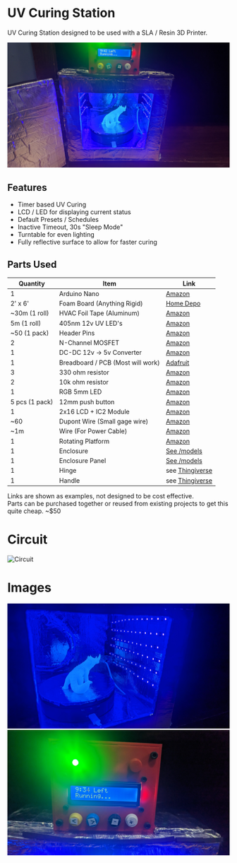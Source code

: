 # UV Curing Station

UV Curing Station designed to be used with a SLA / Resin 3D Printer.

![Outside](https://raw.githubusercontent.com/Wurmatron/UV-Curing-Station/master/images/outside.jpg)

## Features

- Timer based UV Curing
- LCD / LED for displaying current status
- Default Presets / Schedules
- Inactive Timeout, 30s "Sleep Mode"
- Turntable for even lighting
- Fully reflective surface to allow for faster curing

## Parts Used

|     Quantity       |              Item                |                      Link                               |
|--------------------|----------------------------------|---------------------------------------------------------|
| 1                  | Arduino Nano                     | [Amazon](https://www.amazon.com/Arduino-A000005-ARDUINO-Nano/)|
| 2' x 6'            | Foam Board (Anything Rigid)      | [Home Depo](https://www.homedepot.com/p/Super-TUFF-R-1-in-x-4-ft-x-8-ft-R-6-5-Rigid-Foam-Board-Insulation-268417/100576728)|
| ~30m (1 roll)      | HVAC Foil Tape (Aluminum)        | [Amazon](https://www.amazon.com/gp/product/B002EX855S/) |
| 5m   (1 roll)      | 405nm 12v UV LED's               | [Amazon](https://www.amazon.com/gp/product/B07K6BK639/) |
| ~50  (1 pack)      | Header Pins                      | [Amazon](https://www.amazon.com/gp/product/B07PKKY8BX/) |
| 2                  | N-Channel MOSFET                 | [Amazon](https://www.amazon.com/gp/product/B07WR86ZGS/) |
| 1                  | DC-DC 12v -> 5v Converter        | [Amazon](https://www.amazon.com/gp/product/B01MQGMOKI/) |
| 1                  | Breadboard / PCB (Most will work)| [Adafruit](https://www.adafruit.com/product/1609)       |
| 3                  | 330 ohm resistor                 | [Amazon](https://www.amazon.com/Projects-100EP512330R-330-Resistors-Pack/dp/B0185FID32/) |
| 2                  | 10k ohm resistor                 | [Amazon](https://www.amazon.com/Projects-100EP51210K0-10k-Resistors-Pack/dp/B0185FIOTA/) |
| 1                  | RGB 5mm LED                      | [Amazon](https://www.amazon.com/Tricolor-Multicolor-Lighting-Electronics-Components/dp/B01C19ENFK/)|
| 5 pcs (1 pack)     | 12mm push button                 | [Amazon](https://www.amazon.com/gp/product/B01NCQVGLC/) |
| 1                  | 2x16 LCD + IC2 Module            | [Amazon](https://www.amazon.com/JANSANE-Arduino-Display-Interface-Raspberry/dp/B07D83DY17/) |
| ~60                | Dupont Wire (Small gage wire)    | [Amazon](https://www.amazon.com/Elegoo-EL-CP-004-Multicolored-Breadboard-arduino/dp/B01EV70C78/) |
| ~1m                | Wire (For Power Cable)           | [Amazon](https://www.amazon.com/Gauge-Wire-Solid-Hookup-Wires/dp/B082VY9FRB/) |
| 1                  | Rotating Platform                | [Amazon](https://www.amazon.com/gp/product/B08K35HPJ4/) |
| 1                  | Enclosure                        | [See /models](https://github.com/Wurmatron/UV-Curing-Station/blob/master/models/enclosure.stl) |
| 1                  | Enclosure Panel                  | [See /models](https://github.com/Wurmatron/UV-Curing-Station/blob/master/models/enclosure_panel.stl) |
| 1                  | Hinge                            | see [Thingiverse](https://www.thingiverse.com/thing:1096475) |
| 1                  | Handle                           | see [Thingiverse](https://www.thingiverse.com/thing:2779081) |

Links are shown as examples, not designed to be cost effective. <br>
Parts can be purchased together or reused from existing projects to get this quite cheap. ~$50

# Circuit

![Circuit](https://i.imgur.com/PJCGTzU.png)

# Images

![Inside](https://raw.githubusercontent.com/Wurmatron/UV-Curing-Station/master/images/inside.jpg)
![Outside](https://raw.githubusercontent.com/Wurmatron/UV-Curing-Station/master/images/screen.jpg)
